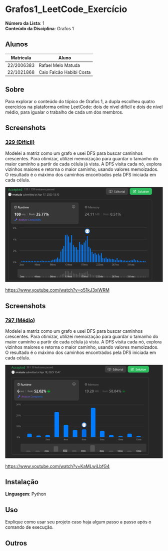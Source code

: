 
 # Grafos1_LeetCode_Exercício

**Número da Lista**: 1<br>
**Conteúdo da Disciplina**: Grafos 1 <br>

## Alunos
|Matrícula | Aluno |
| -- | -- |
| 22/2006383  | Rafael Melo Matuda |
| 22/1021868  | Caio Falcão Habibi Costa |

## Sobre 
Para explorar o conteúdo do tópico de Grafos 1, a dupla escolheu quatro exercícios na plataforma online LeetCode: dois de nível difícil e dois de nível médio, para igualar o trabalho de cada um dos membros. 

## Screenshots
### [329 (Difícil)](https://leetcode.com/problems/longest-increasing-path-in-a-matrix)
Modelei a matriz como um grafo e usei DFS para buscar caminhos crescentes. Para otimizar, utilizei memoização para guardar o tamanho do maior caminho a partir de cada célula já vista. A DFS visita cada nó, explora vizinhos maiores e retorna o maior caminho, usando valores memoizados. O resultado é o máximo dos caminhos encontrados pela DFS iniciada em cada célula.

![PrintResolucao329](/assets/329img.png)<br>

https://www.youtube.com/watch?v=o51kJ3xiWRM

## Screenshots
### [797 (Médio)](https://leetcode.com/problems/all-paths-from-source-to-target)
Modelei a matriz como um grafo e usei DFS para buscar caminhos crescentes. Para otimizar, utilizei memoização para guardar o tamanho do maior caminho a partir de cada célula já vista. A DFS visita cada nó, explora vizinhos maiores e retorna o maior caminho, usando valores memoizados. O resultado é o máximo dos caminhos encontrados pela DFS iniciada em cada célula.

![PrintResolucao329](/assets/797img.png)<br>

https://www.youtube.com/watch?v=KaMLwiLbfG4

## Instalação 
**Linguagem**: Python<br>


## Uso 
Explique como usar seu projeto caso haja algum passo a passo após o comando de execução.

## Outros 



